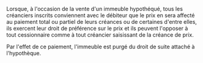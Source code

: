 Lorsque, à l'occasion de la vente d'un immeuble hypothéqué, tous les créanciers inscrits conviennent avec le débiteur que le prix en sera affecté au paiement total ou partiel de leurs créances ou de certaines d'entre elles, ils exercent leur droit de préférence sur le prix et ils peuvent l'opposer à tout cessionnaire comme à tout créancier saisissant de la créance de prix.


Par l'effet de ce paiement, l'immeuble est purgé du droit de suite attaché à l'hypothèque.

